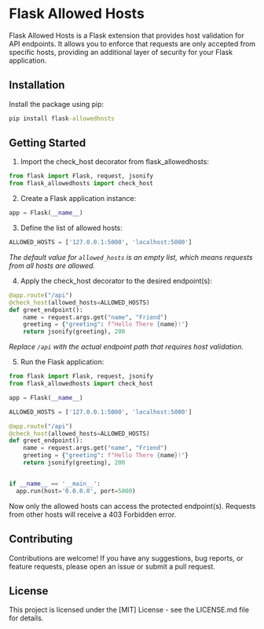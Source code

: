 # Flask Allowed Hosts

Flask Allowed Hosts is a Flask extension that provides host validation for API endpoints. It allows you to enforce that requests are only accepted from specific hosts, providing an additional layer of security for your Flask application.

## Installation

Install the package using pip:

```cmd
pip install flask-allowedhosts
```

## Getting Started

1. Import the check_host decorator from flask_allowedhosts:

```python
from flask import Flask, request, jsonify
from flask_allowedhosts import check_host
```

2. Create a Flask application instance:

```python
app = Flask(__name__)
```

3. Define the list of allowed hosts:

```python
ALLOWED_HOSTS = ['127.0.0.1:5000', 'localhost:5000']
```

*The default value for `allowed_hosts` is an empty list, which means requests from all hosts are allowed.*

4. Apply the check_host decorator to the desired endpoint(s):

```python
@app.route("/api")
@check_host(allowed_hosts=ALLOWED_HOSTS)
def greet_endpoint():
    name = request.args.get("name", "Friend")
    greeting = {"greeting": f"Hello There {name}!"}
    return jsonify(greeting), 200
```

*Replace `/api` with the actual endpoint path that requires host validation.*

5. Run the Flask application:

```python
from flask import Flask, request, jsonify
from flask_allowedhosts import check_host

app = Flask(__name__)

ALLOWED_HOSTS = ['127.0.0.1:5000', 'localhost:5000']

@app.route("/api")
@check_host(allowed_hosts=ALLOWED_HOSTS)
def greet_endpoint():
    name = request.args.get("name", "Friend")
    greeting = {"greeting": f"Hello There {name}!"}
    return jsonify(greeting), 200


if __name__ == '__main__':
  app.run(host='0.0.0.0', port=5000)
```

Now only the allowed hosts can access the protected endpoint(s). Requests from other hosts will receive a 403 Forbidden error.

## Contributing

Contributions are welcome! If you have any suggestions, bug reports, or feature requests, please open an issue or submit a pull request.

## License

This project is licensed under the [MIT] License - see the LICENSE.md file for details.